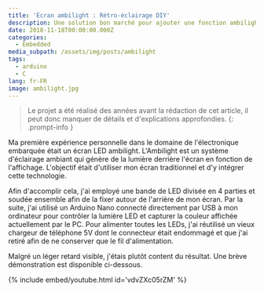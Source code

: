```yaml
---
title: 'Écran ambilight : Rétro-éclairage DIY'
description: Une solution bon marché pour ajouter une fonction ambilight à un écran.
date: 2018-11-18T00:00:00.000Z
categories:
  - Embedded
media_subpath: /assets/img/posts/ambilight
tags:
  - arduino
  - C
lang: fr-FR
image: ambilight.jpg
---
```


> Le projet a été réalisé des années avant la rédaction de cet article, il peut donc manquer de détails et d'explications approfondies.
{: .prompt-info }

Ma première expérience personnelle dans le domaine de l'électronique embarquée était un écran LED ambilight. L'Ambilight est un système d'éclairage ambiant qui génère de la lumière derrière l'écran en fonction de l'affichage. L'objectif était d'utiliser mon écran traditionnel et d'y intégrer cette technologie. 

Afin d'accomplir cela, j'ai employé une bande de LED divisée en 4 parties et soudée ensemble afin de la fixer autour de l'arrière de mon écran. Par la suite, j'ai utilisé un Arduino Nano connecté directement par USB à mon ordinateur pour contrôler la lumière LED et capturer la couleur affichée actuellement par le PC. 
Pour alimenter toutes les LEDs, j'ai réutilisé un vieux chargeur de téléphone 5V dont le connecteur était endommagé et que j'ai retiré afin de ne conserver que le fil d'alimentation. 

Malgré un léger retard visible, j'étais plutôt content du résultat. Une brève démonstration est disponible ci-dessous.

{% include embed/youtube.html id='vdvZXc05rZM' %}
